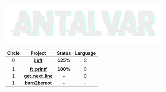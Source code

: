 <img src="/.assets/antalvartest2.png" alt="Imagen clara sobre fondo oscuro" class="dark-theme">

<div align="center">
  
  | Circle | Project | Status | Language |
  |:------:|:-------:|:------:|:------:|
  | 0 | [**libft**](./circle_0/libft) | **125%** | C |
  |||
  | 1 | [**ft_printf**](./circle_1/ft_printf) | **100%** | C |
  | 1 | [**get_next_line**](./circle_1/get_next_line) | **-** | C |
  | 1 | [**born2beroot**](./circle_1/Born2beroot) | **-** | - |
</div>
